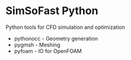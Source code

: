 SimSoFast Python
===========

Python tools for CFD simulation and optimization
* pythonocc - Geometry generation
* pygmsh - Meshing
* pyfoam - IO for OpenFOAM


